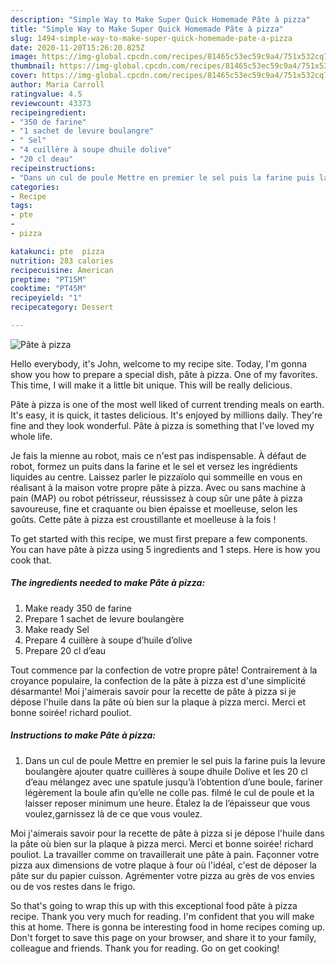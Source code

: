 ```yaml
---
description: "Simple Way to Make Super Quick Homemade Pâte à pizza"
title: "Simple Way to Make Super Quick Homemade Pâte à pizza"
slug: 1494-simple-way-to-make-super-quick-homemade-pate-a-pizza
date: 2020-11-20T15:26:20.825Z
image: https://img-global.cpcdn.com/recipes/81465c53ec59c9a4/751x532cq70/pate-a-pizza-photo-principale-de-la-recette.jpg
thumbnail: https://img-global.cpcdn.com/recipes/81465c53ec59c9a4/751x532cq70/pate-a-pizza-photo-principale-de-la-recette.jpg
cover: https://img-global.cpcdn.com/recipes/81465c53ec59c9a4/751x532cq70/pate-a-pizza-photo-principale-de-la-recette.jpg
author: Maria Carroll
ratingvalue: 4.5
reviewcount: 43373
recipeingredient:
- "350 de farine"
- "1 sachet de levure boulangre"
- " Sel"
- "4 cuillère à soupe dhuile dolive"
- "20 cl deau"
recipeinstructions:
- "Dans un cul de poule Mettre en premier le sel puis la farine puis la levure boulangère ajouter quatre cuillères à soupe dhuile Dolive et les 20 cl d’eau mélangez avec une spatule jusqu’à l’obtention d’une boule, fariner légèrement la boule afin qu’elle ne colle pas. filmé le cul de poule et la laisser reposer minimum une heure. Étalez la de l’épaisseur que vous voulez,garnissez là de ce que vous voulez."
categories:
- Recipe
tags:
- pte
- 
- pizza

katakunci: pte  pizza 
nutrition: 283 calories
recipecuisine: American
preptime: "PT15M"
cooktime: "PT45M"
recipeyield: "1"
recipecategory: Dessert

---
```



![Pâte à pizza](https://img-global.cpcdn.com/recipes/81465c53ec59c9a4/751x532cq70/pate-a-pizza-photo-principale-de-la-recette.jpg)

Hello everybody, it's John, welcome to my recipe site. Today, I'm gonna show you how to prepare a special dish, pâte à pizza. One of my favorites. This time, I will make it a little bit unique. This will be really delicious.

Pâte à pizza is one of the most well liked of current trending meals on earth. It's easy, it is quick, it tastes delicious. It's enjoyed by millions daily. They're fine and they look wonderful. Pâte à pizza is something that I've loved my whole life.

Je fais la mienne au robot, mais ce n&#39;est pas indispensable. À défaut de robot, formez un puits dans la farine et le sel et versez les ingrédients liquides au centre. Laissez parler le pizzaïolo qui sommeille en vous en réalisant à la maison votre propre pâte à pizza. Avec ou sans machine à pain (MAP) ou robot pétrisseur, réussissez à coup sûr une pâte à pizza savoureuse, fine et craquante ou bien épaisse et moelleuse, selon les goûts. Cette pâte à pizza est croustillante et moelleuse à la fois !


To get started with this recipe, we must first prepare a few components. You can have pâte à pizza using 5 ingredients and 1 steps. Here is how you cook that.

<!--inarticleads1-->

##### The ingredients needed to make Pâte à pizza:

1. Make ready 350 de farine
1. Prepare 1 sachet de levure boulangère
1. Make ready  Sel
1. Prepare 4 cuillère à soupe d’huile d’olive
1. Prepare 20 cl d’eau


Tout commence par la confection de votre propre pâte! Contrairement à la croyance populaire, la confection de la pâte à pizza est d&#39;une simplicité désarmante! Moi j&#39;aimerais savoir pour la recette de pâte à pizza si je dépose l&#39;huile dans la pâte où bien sur la plaque à pizza merci. Merci et bonne soirée! richard pouliot. 

<!--inarticleads2-->

##### Instructions to make Pâte à pizza:

1. Dans un cul de poule Mettre en premier le sel puis la farine puis la levure boulangère ajouter quatre cuillères à soupe dhuile Dolive et les 20 cl d’eau mélangez avec une spatule jusqu’à l’obtention d’une boule, fariner légèrement la boule afin qu’elle ne colle pas. filmé le cul de poule et la laisser reposer minimum une heure. Étalez la de l’épaisseur que vous voulez,garnissez là de ce que vous voulez.


Moi j&#39;aimerais savoir pour la recette de pâte à pizza si je dépose l&#39;huile dans la pâte où bien sur la plaque à pizza merci. Merci et bonne soirée! richard pouliot. La travailler comme on travaillerait une pâte à pain. Façonner votre pizza aux dimensions de votre plaque à four où l&#39;idéal, c&#39;est de déposer la pâte sur du papier cuisson. Agrémenter votre pizza au grès de vos envies ou de vos restes dans le frigo. 

So that's going to wrap this up with this exceptional food pâte à pizza recipe. Thank you very much for reading. I'm confident that you will make this at home. There is gonna be interesting food in home recipes coming up. Don't forget to save this page on your browser, and share it to your family, colleague and friends. Thank you for reading. Go on get cooking!

